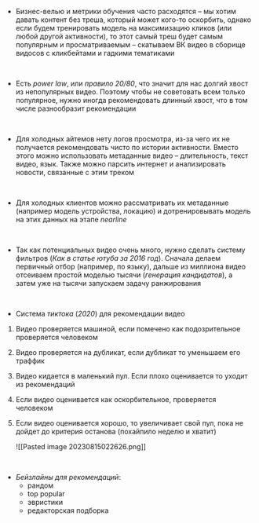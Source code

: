 
- Бизнес-велью и метрики обучения часто расходятся – мы хотим давать контент без треша, который может кого-то оскорбить, однако если будем тренировать модель на максимизацию кликов (или любой другой активности), то этот самый треш будет самым популярным и просматриваемым – скатываем ВК видео в сборище видосов с кликбейтами и гадкими тематиками

&nbsp;

- Есть *power law*, или *правило 20/80*, что значит для нас долгий хвост из непопулярных видео. Поэтому чтобы не советовать всем только популярное, нужно иногда рекомендовать длинный хвост, что в том числе разнообразит рекомендации

&nbsp;

- Для холодных айтемов нету логов просмотра, из-за чего их не получается рекомендовать чисто по истории активности. Вместо этого можно использовать метаданные видео – длительность, текст видео, язык. Также можно парсить интернет и анализировать новости, связанные с этим треком

&nbsp;

- Для холодных клиентов можно рассматривать их метаданные (например модель устройства, локацию) и дотренировывать модель на этих данных на этапе *nearline*

&nbsp;

- Так как потенциальных видео очень много, нужно сделать систему фильтров (*Как в статье ютуба за 2016 год*). Сначала делаем первичный отбор (например, по языку), дальше из миллиона видео отсеиваем простой моделью тысячи (*генерация кандидатов*), а затем уже на тысячи запускаем задачу ранжирования

&nbsp;

-  Система *тиктока* (*2020*) для рекомендации видео
  1. Видео проверяется машиной, если помечено как подозрительное проверяется человеком
  2. Видео проверяется на дубликат, если дубликат то уменьшаем его траффик
  3. Видео кидается в маленький пул. Если плохо оценивается то уходит из рекомендаций
  4. Если видео оценивается как оскорбительное, проверяется человеком
  5. Если видео оценивается хорошо, то увеличивает свой пул, пока не дойдет до критерия останова (похайпило неделю и хватит)
     
     ![[Pasted image 20230815022626.png]]

&nbsp;

- *Бейзлайны для рекомендаций*:
  - рандом
  - top popular
  - эвристики
  - редакторская подборка